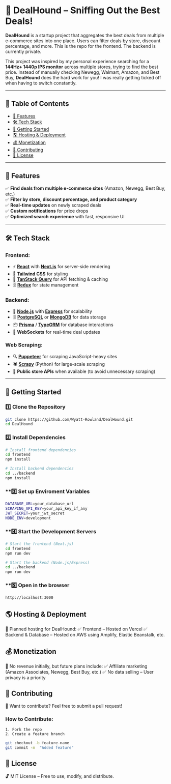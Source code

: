 ﻿# 🐶 DealHound – Sniffing Out the Best Deals!  

**DealHound** is a startup project that aggregates the best deals from multiple e-commerce sites into one place. Users can filter deals by store, discount percentage, and more. This is the repo for the frontend. The backend is currently private. 

This project was inspired by my personal experience searching for a **144Hz+ 1440p IPS monitor** across multiple stores, trying to find the best price. Instead of manually checking Newegg, Walmart, Amazon, and Best Buy, **DealHound** does the hard work for you! I was really getting ticked off when having to switch constantly. 

---

## 📌 Table of Contents
- [🎯 Features](#-features)
- [🛠 Tech Stack](#-tech-stack)
- [🚀 Getting Started](#-getting-started)
- [🌎 Hosting & Deployment](#-hosting--deployment)
- [💰 Monetization](#-monetization)
- [🤝 Contributing](#-contributing)
- [📜 License](#-license)

---

## 🎯 Features
✅ **Find deals from multiple e-commerce sites** (Amazon, Newegg, Best Buy, etc.)  
✅ **Filter by store, discount percentage, and product category**  
✅ **Real-time updates** on newly scraped deals  
✅ **Custom notifications** for price drops  
✅ **Optimized search experience** with fast, responsive UI  

---

## 🛠 Tech Stack

### **Frontend:**
- ⚡ **[React](https://react.dev/)** with **[Next.js](https://nextjs.org/)** for server-side rendering
- 🎨 **[Tailwind CSS](https://tailwindcss.com/)** for styling
- 🔄 **[TanStack Query](https://tanstack.com/query/latest)** for API fetching & caching
- 🗄️ **[Redux](https://redux.js.org/)** for state management

### **Backend:**
- 🚀 **[Node.js](https://nodejs.org/)** with **[Express](https://expressjs.com/)** for scalability
- 🗄️ **[PostgreSQL](https://www.postgresql.org/)** or **[MongoDB](https://www.mongodb.com/)** for data storage
- 📦 **[Prisma](https://www.prisma.io/)** / **[TypeORM](https://typeorm.io/)** for database interactions
- 🔄 **WebSockets** for real-time deal updates

### **Web Scraping:**
- 🔍 **[Puppeteer](https://pptr.dev/)** for scraping JavaScript-heavy sites
- 🕷️ **[Scrapy](https://scrapy.org/)** (Python) for large-scale scraping
- 🏪 **Public store APIs** when available (to avoid unnecessary scraping)

---

## 🚀 Getting Started

### **1️⃣ Clone the Repository**
```sh
git clone https://github.com/Wyatt-Rowland/DealHound.git
cd DealHound
```

### **2️⃣ Install Dependencies**
```sh
# Install frontend dependencies
cd frontend
npm install

# Install backend dependencies
cd ../backend
npm install
```


### **3️⃣ Set up Enviroment Variables
```sh
DATABASE_URL=your_database_url
SCRAPING_API_KEY=your_api_key_if_any
JWT_SECRET=your_jwt_secret
NODE_ENV=development
```

### **4️⃣ Start the Development Servers
```sh
# Start the frontend (Next.js)
cd frontend
npm run dev

# Start the backend (Node.js/Express)
cd ../backend
npm run dev
```

### **5️⃣ Open in the browser
```sh
http://localhost:3000
```

## 🌎 Hosting & Deployment
🚀 Planned hosting for DealHound:
✅ Frontend – Hosted on Vercel
✅ Backend & Database – Hosted on AWS using Amplify, Elastic Beanstalk, etc.


## 💰 Monetization
💸 No revenue initially, but future plans include:
✅ Affiliate marketing (Amazon Associates, Newegg, Best Buy, etc.)
✅ No data selling – User privacy is a priority


## 🤝 Contributing
🚀 Want to contribute? Feel free to submit a pull request!

### How to Contribute: 
    1. Fork the repo
    2. Create a feature branch
```sh
git checkout -b feature-name
git commit -m  "Added feature"
```

## 📜 License
🔓 MIT License – Free to use, modify, and distribute.
